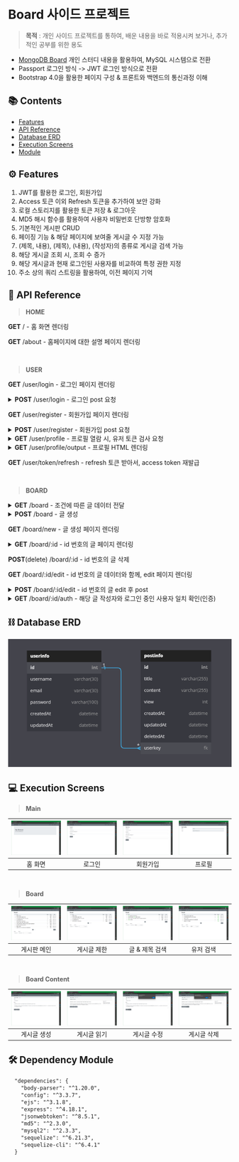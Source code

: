 # Board 사이드 프로젝트

>**목적** : 개인 사이드 프로젝트를 통하여, 배운 내용을 바로 적용시켜 보거나, 추가적인 공부를 위한 용도

- [MongoDB Board](https://github.com/SoN-B/Node.JS-Board) 개인 스터디 내용을 활용하여, MySQL 시스템으로 전환
- Passport 로그인 방식 -> JWT 로그인 방식으로 전환
- Bootstrap 4.0을 활용한 페이지 구성 & 프론트와 백엔드의 통신과정 이해

## 📚 Contents

- [Features](#-Features)
- [API Reference](#-API-Reference)
- [Database ERD](#-Database-ERD)
- [Execution Screens](#-Execution-Screens)
- [Module](#-Dependency-Module)

## ⚙ Features

1. JWT를 활용한 로그인, 회원가입
2. Access 토큰 이외 Refresh 토큰을 추가하여 보안 강화
3. 로컬 스토리지를 활용한 토큰 저장 & 로그아웃
4. MD5 해시 함수를 활용하여 사용자 비밀번호 단방향 암호화
5. 기본적인 게시판 CRUD
6. 페이징 기능 & 해당 페이지에 보여줄 게시글 수 지정 가능
7. (제목, 내용), (제목), (내용), (작성자)의 종류로 게시글 검색 가능
8. 해당 게시글 조회 시, 조회 수 증가
9. 해당 게시글과 현재 로그인된 사용자를 비교하여 특정 권한 지정
10. 주소 상의 쿼리 스트링을 활용하여, 이전 페이지 기억

## 📝 API Reference

>**HOME**

**GET** / - 홈 화면 렌더링

**GET** /about - 홈페이지에 대한 설명 페이지 렌더링

<br>

>**USER**

**GET** /user/login - 로그인 페이지 렌더링

<details>

<summary><b>POST</b> /user/login - 로그인 post 요청</summary>

* [프론트](./FrontEnd/public/js/user/login.js)

  * 이메일 & 비밀번호 유효성 검사 & 전달
  
  * 정상 응답받을 시, 로컬 스토리지에 해당 Access & Refresh 토큰 저장하고 홈 화면으로 이동
  
* [백엔드](./BackEnd/src/controllers/user/service.js)

  * 요청받은 이메일로 유저를 검색하고, 비밀번호 복호화 후 동일하면 Access & Refresh 토큰 리턴

</details>

**GET** /user/register - 회원가입 페이지 렌더링

<details>

<summary><b>POST</b> /user/register - 회원가입 post 요청</summary>

* [프론트](./FrontEnd/public/js/user/register.js)

  * 유저명 & 이메일 & 비밀번호 전달
  
  * 응답받은 코드가 200일시, 로그인 화면 이동
  
  * 응답받은 코드가 200이 아닐 시, 에러 메시지 화면 출력
  
* [백엔드](./BackEnd/src/controllers/user/service.js)

  * 요청받은 유저명 & 이메일 & 비밀번호 유효성 검사
  
  * 유저명 & 이메일 중복체크
  
  * 이상 없을 시, 비밀번호 암호화 후 성공 코드 200 반환
  
</details>

<details>

<summary><b>GET</b> /user/profile - 프로필 열람 시, 유저 토큰 검사 요청</summary>

* [프론트](./FrontEnd/public/js/index.js)

  * 화면상 프로필 클릭 시, 로컬스토리지안의 Access 토큰 전달
  
  * 응답받은 코드가 200일시, 유저정보를 파라미터로 파싱 하여, 해당 주소로 이동
  
  * 응답받은 코드가 419일시, Refresh 토큰으로 Access 토큰 재발급 요청. 그 후, 재발급 받은 Access 토큰 저장
  
  * 응답받은 코드가 이외의 것일 시, 재로그인을 위한 로그인 페이지로 이동
  
* [백엔드](./BackEnd/src/controllers/user/service.js)

  * 받은 토큰 검사 후, 해당 토큰에 대한 유저정보 전달
  
</details>

<details>

<summary><b>GET</b> /user/profile/output - 프로필 HTML 렌더링</summary>

* [프론트](./FrontEnd/public/js/index.js)

  * /user/profile에서 응답받은 유저정보를 파라미터로 파싱 하여, 해당 주소로 이동
  
* [백엔드](./BackEnd/src/controllers/user/service.js)

  * 프론트에게 받은 주소 쿼리 & 파라미터가 유지된 채 프로필 HTML 렌더링
  
</details>

**GET** /user/token/refresh - refresh 토큰 받아서, access token 재발급

<br>

>**BOARD**

<details>

<summary><b>GET</b> /board - 조건에 따른 글 데이터 전달</summary>

* [프론트](./FrontEnd/views/post/index.ejs)

  * 위 메뉴 'Board'를 클릭 시, /board API 호출
  
  * 글 ID, 제목, 조회 수, 작성자, 작성 시간 등을 표시할 수 있다.
  
  * 글의 (제목, 글),(제목),(글),(작성자)로 게시글을 검색할 수 있다.
  
  * 페이지가 존재하고, 페이지당 표시될 게시글의 수를 정할 수 있다.
  
  * New 버튼 클릭 시, 브라우저 내 로컬 스토리지에서 토큰 검사 (토큰이 없을 시, 로그인 화면으로 이동)
  
* [백엔드](./BackEnd/src/controllers/board/service.js)

  * 프론트로부터 page, limit, Search 종류 등을 전달받아, 해당 조건에 맞는 게시글로 응답

</details>

<details>

<summary><b>POST</b> /board - 글 생성</summary>

* [프론트](./FrontEnd/public/js/post/create.js)

  * 제목 & 글 유효성 검사
  
  * 작성하고자 하는 제목과, 글을 입력 후 Access 토큰과 함께, 해당 데이터 전달
  
  * 글 전달 후, 419코드를 응답받게 되면, Refresh 토큰으로 Access 재발급 요청
  
  * 그 이외의 코드는 로그인 화면 이동
  
* [백엔드](./BackEnd/src/controllers/board/service.js)

  * 프론트쪽에서부터 전달받은 토큰 검사 후, 해당 데이터로 글 생성

</details>

**GET** /board/new - 글 생성 페이지 렌더링

<details>

<summary><b>GET</b> /board/:id - id 번호의 글 페이지 렌더링</summary>

* [프론트](./FrontEnd/views/post/index.ejs)

  * /board 페이지에서 해당 글을 클릭 시, 현재 페이지 & 검색어 등을 기억하며, /board/:id API 호출
  
  * 그 후, 페이지에서 항상 작성된 글과 현재 로그인한 사용자와 매칭하여 작성자가 맞는다면, [Back] 버튼 이 외 [Edit], [Delete] 버튼 노출
  
  * [Back] & [Edit] -> 현재 페이지 & 검색어 등을 기억, [Delete] 버튼 작동 시, 1페이지로 이동
  
* [백엔드](./BackEnd/src/controllers/board/service.js)

  * 호출 요청을 받고, 파라미터의 id를 파싱 하여 해당 id의 게시글 데이터로 응답과 함께, [작성된 페이지](./FrontEnd/views/post/show.ejs) 렌더링
  
  * API 요청당 조회 수 +1

</details>

**POST**(delete) /board/:id - id 번호의 글 삭제

**GET** /board/:id/edit - id 번호의 글 데이터와 함께, edit 페이지 렌더링

<details>

<summary><b>POST</b> /board/:id/edit - id 번호의 글 edit 후 post</summary>

* [프론트](./FrontEnd/public/js/post/update.js)

  * 수정하고자 하는 해당 글의 제목 & 글 유효성 검사
  
  * Access 토큰과 함께 수정 API 호출
  
* [백엔드](./BackEnd/src/controllers/board/service.js)

  * 프론트로부터 전달받은 데이터로 해당 게시글 내용 변경
  
</details>

<details>

<summary><b>GET</b> /board/:id/auth - 해당 글 작성자와 로그인 중인 사용자 일치 확인(인증)</summary>

  * 프론트로부터 토큰을 전달받고, 토큰 검사 후, 주소상 게시글의 id가 토큰에 존재하는 사용자가 작성한 글이 맞는지 확인
  
  * 그 후, 해당 글 페이지의 [back] or [back, edit, delete] button 출력여부 결정

</details>

## ⛓ Database ERD
![ERD](./readme/erd.PNG)

## 💻 Execution Screens

>**Main**

| ![홈 화면](./readme/home.PNG) | ![로그인](./readme/login.PNG) | ![회원가입](./readme/register.PNG) | ![프로필](./readme/profile.PNG) |
| :-----------------------------------------------------------------------------------------------------------------: | :-----------------------------------------------------------------------------------------------------------------: | :-----------------------------------------------------------------------------------------------------------------: | :-----------------------------------------------------------------------------------------------------------------: |
|                                                      홈 화면                                                      |                                                       로그인                                                        |                                                      회원가입                                                       |                                                     프로필                                                      |

<br>

>**Board**

| ![게시판 메인](./readme/board.PNG) | ![게시글 제한](./readme/boardlimit.PNG) | ![글 & 제목 검색](./readme/boardsearchp.PNG) | ![유저 검색](./readme/boardsearchu.PNG) |
| :-----------------------------------------------------------------------------------------------------------------: | :-----------------------------------------------------------------------------------------------------------------: | :-----------------------------------------------------------------------------------------------------------------: | :-----------------------------------------------------------------------------------------------------------------: |
|                                                      게시판 메인                                                      |                                                       게시글 제한                                                        |                                                      글 & 제목 검색                                                       |                                                     유저 검색                                                      |

<br>

>**Board Content**

| ![게시글 생성](./readme/new.PNG) | ![게시글 읽기](./readme/show.PNG) | ![게시글 수정](./readme/edit.PNG) | ![게시글 삭제](./readme/delete.PNG) |
| :-----------------------------------------------------------------------------------------------------------------: | :-----------------------------------------------------------------------------------------------------------------: | :-----------------------------------------------------------------------------------------------------------------: | :-----------------------------------------------------------------------------------------------------------------: |
|                                                      게시글 생성                                                      |                                                       게시글 읽기                                                        |                                                      게시글 수정                                                       |                                                     게시글 삭제                                                      |

## 🛠 Dependency Module

```
  "dependencies": {
    "body-parser": "^1.20.0",
    "config": "^3.3.7",
    "ejs": "^3.1.8",
    "express": "^4.18.1",
    "jsonwebtoken": "^8.5.1",
    "md5": "^2.3.0",
    "mysql2": "^2.3.3",
    "sequelize": "^6.21.3",
    "sequelize-cli": "^6.4.1"
  }
```
